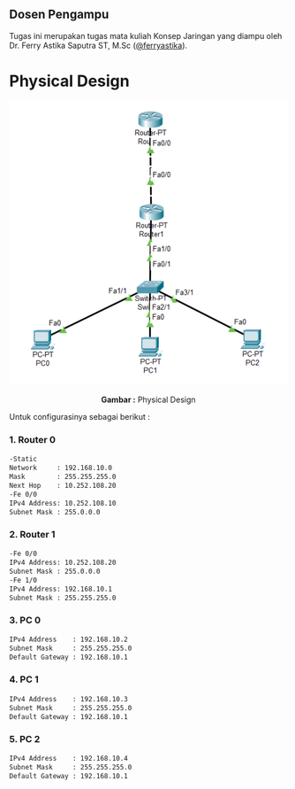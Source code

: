 ## Dosen Pengampu
Tugas ini merupakan tugas mata kuliah Konsep Jaringan yang diampu oleh Dr. Ferry Astika Saputra ST, M.Sc ([@ferryastika](https://github.com/ferryastika)).

# Physical Design

<div align="center">
<img src="./assets/physical.png">
<p><strong>Gambar :</strong> Physical Design</p>
</div>

Untuk configurasinya sebagai berikut :

### **1. Router 0**

    -Static
    Network     : 192.168.10.0
    Mask        : 255.255.255.0
    Next Hop    : 10.252.108.20
    -Fe 0/0
    IPv4 Address: 10.252.108.10
    Subnet Mask : 255.0.0.0

### **2. Router 1**

    -Fe 0/0
    IPv4 Address: 10.252.108.20
    Subnet Mask : 255.0.0.0
    -Fe 1/0
    IPv4 Address: 192.168.10.1
    Subnet Mask : 255.255.255.0

### **3. PC 0**

    IPv4 Address    : 192.168.10.2
    Subnet Mask     : 255.255.255.0
    Default Gateway : 192.168.10.1

### **4. PC 1**

    IPv4 Address    : 192.168.10.3
    Subnet Mask     : 255.255.255.0
    Default Gateway : 192.168.10.1

### **5. PC 2**

    IPv4 Address    : 192.168.10.4
    Subnet Mask     : 255.255.255.0
    Default Gateway : 192.168.10.1
